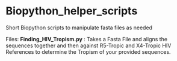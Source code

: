 # Biopython_helper_scripts
Short Biopython scripts to manipulate fasta files as needed

Files:
**Finding_HIV_Tropism.py** : Takes a Fasta File and aligns the sequences together and then against R5-Tropic and X4-Tropic HIV References to determine the Tropism of your provided sequences. 
